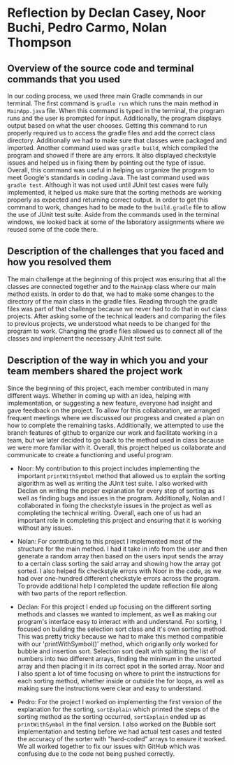 # Reflection by Declan Casey, Noor Buchi, Pedro Carmo, Nolan Thompson

## Overview of the source code and terminal commands that you used
In our coding process, we used three main Gradle commands in our terminal. The first command is `gradle run` which runs the main method in `MainApp.java` file. When this command is typed in the terminal, the program runs and the user is prompted for input. Additionally, the program displays output based on what the user chooses. Getting this command to run properly required us to access the gradle files and add the correct class directory. Additionally we had to make sure that classes were packaged and imported. Another command used was `gradle build`, which compiled the program and showed if there are any errors. It also displayed checkstyle issues and helped us in fixing them by pointing out the type of issue. Overall, this command was useful in helping us organize the program to meet Google's standards in coding Java. The last command used was `gradle test`. Although it was not used until JUnit test cases were fully implemented, it helped us make sure that the sorting methods are working properly as expected and returning correct output. In order to get this command to work, changes had to be made to the `build.gradle` file to allow the use of JUnit test suite. Aside from the commands used in the terminal windows, we looked back at some of the laboratory assignments where we reused some of the code there.

## Description of the challenges that you faced and how you resolved them
The main challenge at the beginning of this project was ensuring that all the classes are connected together and to the `MainApp` class where our main method exists. In order to do that, we had to make some changes to the directory of the main class in the gradle files. Reading through the gradle files was part of that challenge because we never had to do that in out class projects. After asking some of the technical leaders and comparing the files to previous projects, we understood what needs to be changed for the program to work. Changing the gradle files allowed us to connect all of the classes and implement the necessary JUnit test suite.

## Description of the way in which you and your team members shared the project work
Since the beginning of this project, each member contributed in many different ways. Whether in coming up with an idea, helping with implementation, or suggesting a new feature, everyone had insight and gave feedback on the project. To allow for this collaboration, we arranged frequent meetings where we discussed our progress and created a plan on how to complete the remaining tasks. Additionally, we attempted to use the branch features of github to organize our work and facilitate working in a team, but we later decided to go back to the method used in class because we were more familiar with it. Overall, this project helped us collaborate and communicate to create a functioning and useful program.

- Noor: My contribution to this project includes implementing the important `printWithSymbol` method that allowed us to explain the sorting algorithm as well as writing the JUnit test suite. I also worked with Declan on writing the proper explanation for every step of sorting as well as finding bugs and issues in the program. Additionally, Nolan and I collaborated in fixing the checkstyle issues in the project as well as completing the technical writing. Overall, each one of us had an important role in completing this project and ensuring that it is working without any issues.

- Nolan: For contributing to this project I implemented most of the structure for the main method. I had it take in info from the user and then generate a random array then based on the users input sends the array to a certain class sorting the said array and showing how the array got sorted. I also helped fix checkstyle errors with Noor in the code, as we had over one-hundred different checkstyle errors across the program. To provide additional help I completed the update reflection file along with two parts of the report reflection.

- Declan: For this project I ended up focusing on the different sorting methods and classes we wanted to implement, as well as making our program's interface easy to interact with and understand. For sorting, I focused on building the selection sort class and it's own sorting method. This was pretty tricky because we had to make this method compatible with our 'printWithSymbol()' method, which origianlly only worked for bubble and insertion sort. Selection sort dealt with splitting the list of numbers into two different arrays, finding the minimum in the unsorted array and then placing it in its correct spot in the sorted array. Noor and I also spent a lot of time focusing on where to print the instructions for each sorting method, whether inside or outside the for loops, as well as making sure the instructions were clear and easy to understand.

- Pedro: For the project I worked on implementing the first version of the explanation for the sorting, `sortExplain` which printed the steps of the sorting method as the sorting occurred, `sortExplain` ended up as `printWithSymbol` in the final version. I also worked on the Bubble sort implementation and testing before we had actual test cases and tested the accuracy of the sorter with "hard-coded" arrays to ensure it worked. We all worked together to fix our issues with GitHub which was confusing due to the code not being pushed correctly.
